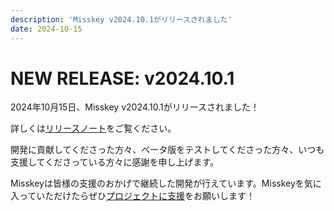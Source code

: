 ```yaml
---
description: 'Misskey v2024.10.1がリリースされました'
date: 2024-10-15
---
```


# NEW RELEASE: v2024.10.1

2024年10月15日、Misskey v2024.10.1がリリースされました！

詳しくは[リリースノート](/docs/releases/)をご覧ください。

開発に貢献してくださった方々、ベータ版をテストしてくださった方々、いつも支援してくださっている方々に感謝を申し上げます。

Misskeyは皆様の支援のおかげで継続した開発が行えています。Misskeyを気に入っていただけたらぜひ[プロジェクトに支援](/docs/donate/)をお願いします！
